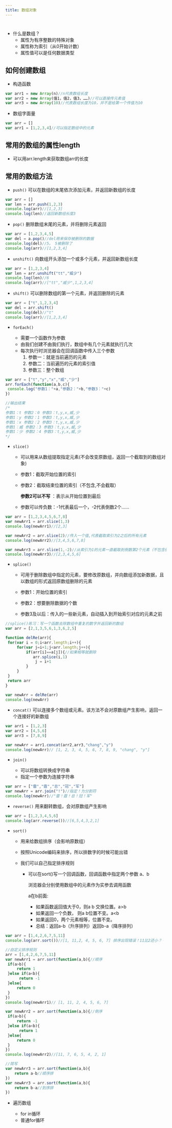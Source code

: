 ```yaml
---
title: 数组对象
---
```



#

* 什么是数组？
  * 属性为有序整数的特殊对象
  * 属性称为索引（从0开始计数）
  * 属性值可以是任何数据类型

## 如何创建数组

* 构造函数

```javascript
var arr1 = new Array(n)//n代表数组长度
var arr2 = new Array(值1，值2，值3，……)//可以直接传元素值
var arr3 = new Array(10)//代表数组长度为10，并不是给第一个传值为10
```

* 数组字面量

```javascript
var arr = []
var arr1 = [1,2,3,4]//可以指定数组中的元素
```

## 常用的数组的属性length 

* 可以用arr.length来获取数组arr的长度

## 常用的数组方法

  * `push()` 可以在数组的末尾依次添加元素，并返回新数组的长度

```javascript
var arr = []
var len = arr.push(1,2,3)
console.log(arr)//[1,2,3]
console.log(len)//返回新数组长度3
```

  * `pop()` 删除数组末尾的元素，并将删除元素返回

```javascript
var arr = [1,2,3,4,5]
var del = a.pop()//del用来保存被删除的数据
console.log(del)//5。 5被删除了
console.log(arr)//[1,2,3,4]
```

  * `unshift()` 向数组开头添加一个或多个元素，并返回新数组长度

```javascript
var arr = [1,2,3,4]
var len = arr.unshift("tt","威少")
console.log(len)//6 
console.log(arr)//["tt","威少",1,2,3,4]
```

  * `shift()` 可以删除数组的第一个元素，并返回删除的元素

```javascript
var arr = ["t",1,2,3,4]
var del = arr.shift()
console.log(del)//"t"
console.log(arr)//[1,2,3,4]
```

  * `forEach()`

    * 需要一个函数作为参数
    * 由我们创建不由我们执行，数组中有几个元素就执行几次
    * 每次执行时浏览器会在回调函数中传入三个参数
      1. 参数一：就是当前遍历的元素
      2. 参数二：当前遍历的元素的索引值
      3. 参数三：整个数组


```javascript
var arr = ["t","y","x","威","少"]
arr.forEach(function(a,b,c){
 console.log("参数1："+a,"参数2："+b,"参数3："+c)
})

//输出结果
/*
参数1：t 参数2：0 参数3：t,y,x,威,少
参数1：y 参数2：1 参数3：t,y,x,威,少
参数1：x 参数2：2 参数3：t,y,x,威,少
参数1：威 参数2：3 参数3：t,y,x,威,少
参数1：少 参数2：4 参数3：t,y,x,威,少
*/
```

  * `slice()`

    * 可以用来从数组提取指定元素(不会改变原数组，返回一个截取到的数组对象)

    * 参数1：截取开始位置的索引

    * 参数2：截取结束位置的索引（不包含,不会截取）

      **参数2可以不写** ：表示从开始位置到最后

    * 参数可以传负数：-1代表最后一个，-2代表倒数2个……


```javascript
var arr = [1,2,3,4,5,6,7,8]
var newArr1 = arr.slice(1,3)
console.log(newArr1)//[2,3]

var newArr2 = arr.slice(2)//传入一个值,代表截取索引为2之后的所有元素
console.log(newArr2)//[3,4,5,6,7,8]

var newArr3 = arr.slice(1,-2)//从索引为1的元素一直截取到倒数第2个元素（不包含倒数第2个元素）
console.log(newArr3)//[2,3,4,5,6]
```

  * `splice()`

    * 可用于删除数组中指定的元素，要修改原数组，并向数组添加新数据，且以数组的形式返回原数组删除的元素

    * 参数1：开始位置的索引
    * 参数2：想要删除数据的个数
    * 参数3及以后：传入的一些新元素，自动插入到开始索引对应的元素之前


```javascript
//splice()练习：写一个函数去除数组中重复的数字并返回新的数组
var arr = [2,1,3,5,6,1,3,6,2,5]

function delRe(arr){
 for(var i = 0;i<arr.length;i++){
     for(var j=i+1;j<arr.length;j++){
         if(arr[i]==a[j]){//如果相等就删除
         	arr.splice(i,1)
             j = i+1
         }
     }
 }
 return arr
}

var newArr = delRe(arr)
console.log(newArr)
```

  * `concat()` 可以连接多个数组或元素。该方法不会对原数组产生影响，返回一个连接好的新数组

```javascript
var arr1 = [1,2,3]
var arr2 = [4,5,6]
var arr3 = [7,8,9]

var newArr = arr1.concat(arr2,arr3,"chang","y")
console.log(newArr)// [1, 2, 3, 4, 5, 6, 7, 8, 9, "chang", "y"]
```

  * `join()`

    * 可以将数组转换成字符串
    * 指定一个参数为连接字符串


```javascript
var arr = ["雷","霆","总","冠","军"]
var newArr = arr.join("!")//指定！为分割符
console.log(newArr)//"雷！霆！总！冠！军"
```

  * `reverse()` 用来翻转数组，会对原数组产生影响

```javascript
var arr = [1,2,3,4,5,6]
console.log(arr.reverse())//[6,5,4,3,2,1]
```

  * `sort()`

    * 用来给数组排序（会影响原数组）

    * 按照Unicode编码来排序，所以排数字的时候可能出错

    * 我们可以自己指定排序规则

      * 可以在sort()写一个回调函数，回调函数中指定两个参数 a、b

        浏览器会分别使用数组中的元素作为实参去调用函数

        a在b前面:

        * 如果函数返回值大于0，则a b 交换位置。a>b	
        * 如果返回一个负数， 则a b位置不变。a<b
        * 如果返回0，两个元素相等，位置不变。
        * 总结：返回a-b（升序排列）返回b-a（降序排列）


```javascript
var arr = [1,4,2,6,7,5,11]
console.log(arr.sort())//[1, 11,2, 4, 5, 6, 7] 排序出现错误！11比2还小？

//自定义排序规则
arr = [1,4,2,6,7,5,11]
var newArr1 = arr.sort(function(a,b){//顺序
 if(a>b){
     return 1
 }else if(a<b){
      return -1    
 }else{
     return 0
 }
})
console.log(newArr1)// [1, 11, 2, 4, 5, 6, 7]

var newArr2 = arr.sort(function(a,b){//倒序
 if(a>b){
     return -1
 }else if(a<b){
      return 1    
 }else{
     return 0
 }
})
console.log(newArr2)//[11, 7, 6, 5, 4, 2, 1]

//简写
var newArr3 = arr.sort(function(a,b){
	return a-b//顺序排
})
var newArr3 = arr.sort(function(a,b){
	return b-a//到序排
})
```

  * 遍历数组

    * for in循环
    * 普通for循环